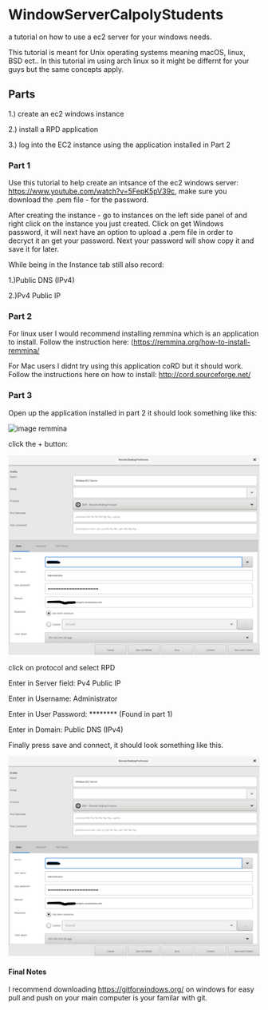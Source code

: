 # WindowServerCalpolyStudents
a tutorial on how to use a ec2 server for your windows needs.

This tutorial is meant for Unix operating systems meaning macOS, linux, BSD ect.. In this tutorial im using arch linux so it might be differnt for your guys but the same concepts apply.

## Parts
1.) create an ec2 windows instance

2.) install a RPD application

3.) log into the EC2 instance using the application installed in Part 2

### Part 1
Use this tutorial to help create an intsance of the ec2 windows server: https://www.youtube.com/watch?v=5FepK5pV39c, make sure you download the .pem file - for the password.

After creating the instance - go to instances on the left side panel of and right click on the instance you just created. Click on get Windows password, it will next have an option to upload a .pem file in order to decryct it an get your password. Next your password will show copy it and save it for later.

While being in the Instance tab still also record:

1.)Public DNS (IPv4)

2.)Pv4 Public IP



### Part 2
For linux user I would recommend installing remmina which is an application to install. Follow the instruction here: (https://remmina.org/how-to-install-remmina/

For Mac users I didnt try using this application coRD but it should work. Follow the instructions here on how to install: http://cord.sourceforge.net/

### Part 3

Open up the application installed in part 2 it should look something like this:

![image remmina](https://github.com/ByVictorrr/WindowServerCalpolyStudents/blob/master/ink%20.png)

click the + button:

![image remmina add ](https://github.com/ByVictorrr/WindowServerCalpolyStudents/blob/master/ink%20(1).png)

click on protocol and select RPD

Enter in Server field: Pv4 Public IP

Enter in  Username: Administrator

Enter in User Password: ******** (Found in part 1)

Enter in Domain: Public DNS (IPv4)


Finally press save and connect, it should look something like this.


![log in](https://github.com/ByVictorrr/WindowServerCalpolyStudents/blob/master/ink%20(1).png)

#### Final Notes

I recommend downloading https://gitforwindows.org/ on windows for easy pull and push on your main computer is your familar with git.


